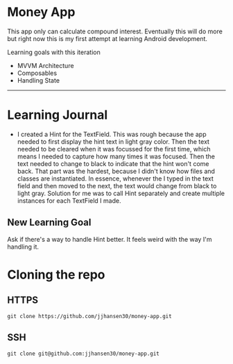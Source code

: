 
# Money App


This app only can calculate compound interest. Eventually this will do more but right now this is my first attempt at learning Android development.

Learning goals with this iteration

* MVVM Architecture
* Composables
* Handling State

____

# Learning Journal

* I created a Hint for the TextField. This was rough because the app needed to first display the hint text in light gray color.
Then the text needed to be cleared when it was focussed for the first time, which means I needed to capture how many times it was focused.
Then the text needed to change to black to indicate that the hint won't come back. That part was the hardest, because I didn't know how files and classes are instantiated.
In essence, whenever the I typed in the text field and then moved to the next, the text would change from black to light gray. Solution for me was to call Hint separately and create multiple
instances for each TextField I made.

## New Learning Goal

Ask if there's a way to handle Hint better. It feels weird with the way I'm handling it.

# Cloning the repo

## HTTPS

`git clone https://github.com/jjhansen30/money-app.git`

## SSH

`git clone git@github.com:jjhansen30/money-app.git`
